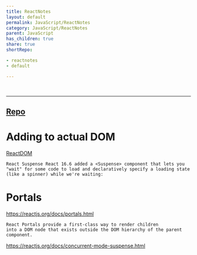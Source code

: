 ```yaml
---
title: ReactNotes
layout: default
permalink: JavaScript/ReactNotes
category: JavaScript/ReactNotes
parent: JavaScript
has_children: true
share: true
shortRepo:

- reactnotes
- default

---
```


<br/>

---

## [Repo](https://github.com/14paxton/ReactNotes)

# Adding to actual DOM

[ReactDOM](https://reactjs.org/blog/2015/10/01/react-render-and-top-level-api.html)

```
React Suspense React 16.6 added a <Suspense> component that lets you
"wait" for some code to load and declaratively specify a loading state
(like a spinner) while we're waiting:
```

# Portals

<https://reactjs.org/docs/portals.html>

```
React Portals provide a first-class way to render children
into a DOM node that exists outside the DOM hierarchy of the parent
component.
```

<https://reactjs.org/docs/concurrent-mode-suspense.html>